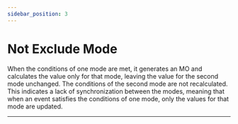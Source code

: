 ```yaml
---
sidebar_position: 3
---
```


# Not Exclude Mode

When the conditions of one mode are met, it generates an MO and calculates the value only for that mode, leaving the value for the second mode unchanged. The conditions of the second mode are not recalculated. This indicates a lack of synchronization between the modes, meaning that when an event satisfies the conditions of one mode, only the values for that mode are updated.

---

